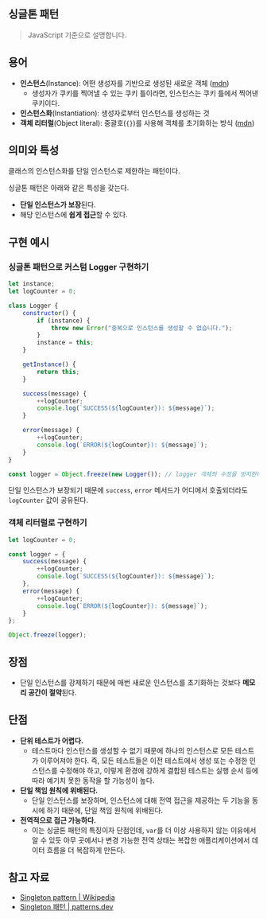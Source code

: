 ## 싱글톤 패턴

> JavaScript 기준으로 설명합니다.

## 용어

- **인스턴스**(Instance): 어떤 생성자를 기반으로 생성된 새로운 객체 ([mdn](https://developer.mozilla.org/en-US/docs/Glossary/Instance))
    - 생성자가 쿠키를 찍어낼 수 있는 쿠키 틀이라면, 인스턴스는 쿠키 틀에서 찍어낸 쿠키이다.
- **인스턴스화**(Instantiation): 생성자로부터 인스턴스를 생성하는 것
- **객체 리터럴**(Object literal): 중괄호(`{}`)를 사용해 객체를 초기화하는 방식 ([mdn](https://developer.mozilla.org/en-US/docs/Web/JavaScript/Reference/Operators/Object_initializer))

## 의미와 특성

클래스의 인스턴스화를 단일 인스턴스로 제한하는 패턴이다.

싱글톤 패턴은 아래와 같은 특성을 갖는다.

- **단일 인스턴스가 보장**된다.
- 해당 인스턴스에 **쉽게 접근**할 수 있다.

## 구현 예시

### 싱글톤 패턴으로 커스텀 Logger 구현하기

```js
let instance;
let logCounter = 0;

class Logger {
	constructor() {
		if (instance) {
			throw new Error("중복으로 인스턴스를 생성할 수 없습니다.");
		}
		instance = this;
	}

	getInstance() {
		return this;
	}

	success(message) {
		++logCounter;
		console.log(`SUCCESS(${logCounter}): ${message}`);
	}

	error(message) {
		++logCounter;
		console.log(`ERROR(${logCounter}): ${message}`);
	}
}

const logger = Object.freeze(new Logger()); // logger 객체의 수정을 방지한다.
```

단일 인스턴스가 보장되기 때문에 `success`, `error` 메서드가 어디에서 호출되더라도 `logCounter` 값이 공유된다.

### 객체 리터럴로 구현하기

```js
let logCounter = 0;

const logger = {
	success(message) {
		++logCounter;
		console.log(`SUCCESS(${logCounter}): ${message}`);
	},
	error(message) {
		++logCounter;
		console.log(`ERROR(${logCounter}): ${message}`);
	}
};

Object.freeze(logger);
```

## 장점

- 단일 인스턴스를 강제하기 때문에 매번 새로운 인스턴스를 초기화하는 것보다 **메모리 공간이 절약**된다.

## 단점

- **단위 테스트가 어렵다.**
    - 테스트마다 인스턴스를 생성할 수 없기 때문에 하나의 인스턴스로 모든 테스트가 이루어져야 한다. 즉, 모든 테스트들은 이전 테스트에서 생성 또는 수정한 인스턴스를 수정해야 하고, 이렇게 환경에 강하게 결합된 테스트는 실행 순서 등에 따라 예기치 못한 동작을 할 가능성이 높다.
- **단일 책임 원칙에 위배된다.**
    - 단일 인스턴스를 보장하며, 인스턴스에 대해 전역 접근을 제공하는 두 기능을 동시에 하기 때문에, 단일 책임 원칙에 위배된다.
- **전역적으로 접근 가능하다.**
    - 이는 싱글톤 패턴의 특징이자 단점인데, `var`를 더 이상 사용하지 않는 이유에서 알 수 있듯 아무 곳에서나 변경 가능한 전역 상태는 복잡한 애플리케이션에서 데이터 흐름을 더 복잡하게 만든다.

## 참고 자료

- [Singleton pattern | Wikipedia](https://en.wikipedia.org/wiki/Singleton_pattern)
- [Singleton 패턴 | patterns.dev](https://patterns-dev-kr.github.io/design-patterns/singleton-pattern/)